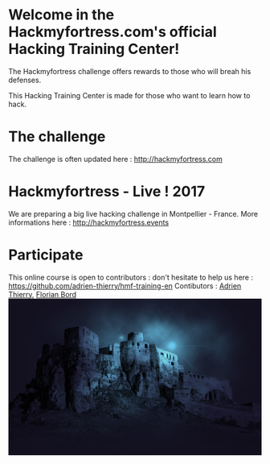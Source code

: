 # Welcome in the Hackmyfortress.com's official Hacking Training Center!

The Hackmyfortress challenge offers rewards to those who will breah his defenses.

This Hacking Training Center is made for those who want to learn how to hack. 

# The challenge

The challenge is often updated here : http://hackmyfortress.com

# Hackmyfortress - Live ! 2017

We are preparing a big live hacking challenge in Montpellier - France. More informations here : http://hackmyfortress.events

# Participate

This online course is open to contributors : don't hesitate to help us here : https://github.com/adrien-thierry/hmf-training-en
Contibutors : [Adrien Thierry](https://github.com/adrien-thierry), [Florian Bord](https://github.com/FlorianBord2)
![alt text](https://raw.githubusercontent.com/adrien-thierry/hmf-training/master/src/fortress.jpg "Fortress")
